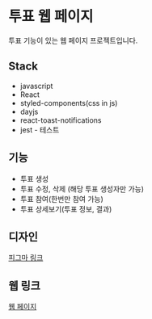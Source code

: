# 투표 웹 페이지

투표 기능이 있는 웹 페이지 프로젝트입니다.

## Stack
- javascript
- React
- styled-components(css in js)
- dayjs
- react-toast-notifications
- jest - 테스트

## 기능
- 투표 생성
- 투표 수정, 삭제 (해당 투표 생성자만 가능)
- 투표 참여(한번만 참여 가능)
- 투표 상세보기(투표 정보, 결과)

## 디자인
<a href="https://www.figma.com/file/5xWA5j8mofxfJReJOCbyC0/Untitled?node-id=0%3A1" target="_blank">피그마 링크</a>

## 웹 링크
<a href="https://sss5793.github.io/voteProject/" target="_blank">웹 페이지</a>
